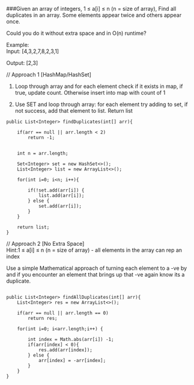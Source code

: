 ###Given an array of integers, 1 ≤ a[i] ≤ n (n = size of array), Find all duplicates in an array. Some elements appear twice and others appear once.
   
Could you do it without extra space and in O(n) runtime?

Example:  
Input:
[4,3,2,7,8,2,3,1]

Output:
[2,3]  

// Approach 1 [HashMap/HashSet]  
1. Loop through array and for each element check if it exists in map, if true, update count. Otherwise insert into map with 
count of 1

2. Use SET and loop through array: for each element try adding to set, if not success, add that element to list. Return list
````
public List<Integer> findDuplicates(int[] arr){
    
    if(arr == null || arr.length < 2)
        return -1;
        
    
    int n = arr.length;
    
    Set<Integer> set = new HashSet<>();
    List<Integer> list = new ArrayList<>();
    
    for(int i=0; i<n; i++){
        
        if(!set.add(arr[i]) {
            list.add(arr[i]);
        } else {
            set.add(arr[i]);
        }
    }
    
    return list;
}
````

// Approach 2 [No Extra Space]    
Hint:1 ≤ a[i] ≤ n (n = size of array)  - all elements in the array can rep an index  

Use a simple Mathematical approach of turning each element to a -ve by and if you encounter an element that brings up 
that -ve again know its a duplicate.
````

public List<Integer> findAllDuplicates(int[] arr){
    List<Integer> res = new ArrayList<>();
    
    if(arr == null || arr.length == 0)
        return res;
        
    for(int i=0; i<arr.length;i++) {
        
        int index = Math.abs(arr[i]) -1;
        if(arr[index] < 0){
            res.add(arr[index]);
        } else {
            arr[index] = -arr[index];
        }
    }
}
````
